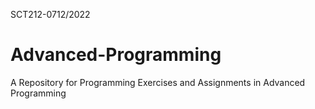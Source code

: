 SCT212-0712/2022

# Advanced-Programming
A Repository for Programming Exercises and Assignments in Advanced Programming 
